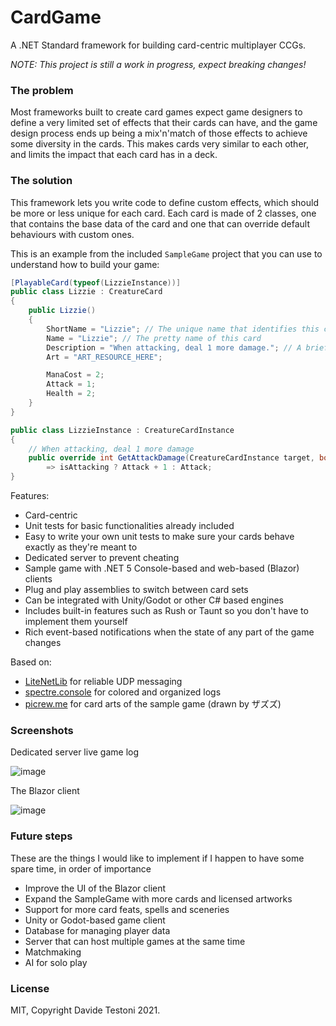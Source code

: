 # CardGame
A .NET Standard framework for building card-centric multiplayer CCGs.

*NOTE: This project is still a work in progress, expect breaking changes!*

### The problem
Most frameworks built to create card games expect game designers to define a very limited set of effects that their cards can have, and the game design process ends up being a mix'n'match of those effects to achieve some diversity in the cards. This makes cards very similar to each other, and limits the impact that each card has in a deck.

### The solution
This framework lets you write code to define custom effects, which should be more or less unique for each card. Each card is made of 2 classes, one that contains the base data of the card and one that can override default behaviours with custom ones.

This is an example from the included `SampleGame` project that you can use to understand how to build your game:
```cs
[PlayableCard(typeof(LizzieInstance))]
public class Lizzie : CreatureCard
{
    public Lizzie()
    {
        ShortName = "Lizzie"; // The unique name that identifies this card
        Name = "Lizzie"; // The pretty name of this card
        Description = "When attacking, deal 1 more damage."; // A brief description of the effects of the card.
        Art = "ART_RESOURCE_HERE";

        ManaCost = 2;
        Attack = 1;
        Health = 2;
    }
}

public class LizzieInstance : CreatureCardInstance
{
    // When attacking, deal 1 more damage
    public override int GetAttackDamage(CreatureCardInstance target, bool isAttacking)
        => isAttacking ? Attack + 1 : Attack;
}
```

Features:
- Card-centric
- Unit tests for basic functionalities already included
- Easy to write your own unit tests to make sure your cards behave exactly as they're meant to
- Dedicated server to prevent cheating
- Sample game with .NET 5 Console-based and web-based (Blazor) clients
- Plug and play assemblies to switch between card sets
- Can be integrated with Unity/Godot or other C# based engines
- Includes built-in features such as Rush or Taunt so you don't have to implement them yourself
- Rich event-based notifications when the state of any part of the game changes

Based on:
- [LiteNetLib](https://github.com/RevenantX/LiteNetLib) for reliable UDP messaging
- [spectre.console](https://github.com/spectreconsole/spectre.console) for colored and organized logs
- [picrew.me](https://picrew.me/image_maker/6883) for card arts of the sample game (drawn by ザズズ)

### Screenshots
Dedicated server live game log

![image](https://user-images.githubusercontent.com/50030666/118831410-0ca05d80-b8c0-11eb-83d4-51ea82452d02.png)

The Blazor client

![image](https://user-images.githubusercontent.com/50030666/118871598-002ffb00-b8e8-11eb-8f2b-d021b356c4e1.png)


### Future steps
These are the things I would like to implement if I happen to have some spare time, in order of importance
- Improve the UI of the Blazor client
- Expand the SampleGame with more cards and licensed artworks
- Support for more card feats, spells and sceneries
- Unity or Godot-based game client
- Database for managing player data
- Server that can host multiple games at the same time
- Matchmaking
- AI for solo play

### License
MIT, Copyright Davide Testoni 2021.
